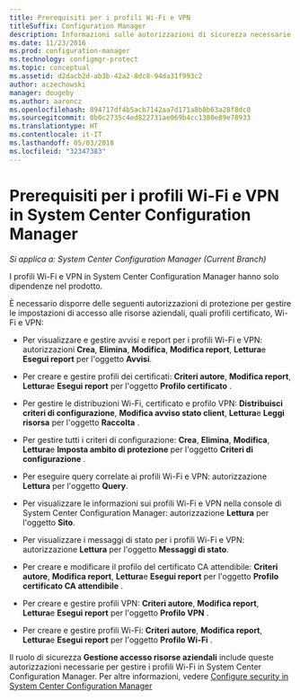 ```yaml
---
title: Prerequisiti per i profili Wi-Fi e VPN
titleSuffix: Configuration Manager
description: Informazioni sulle autorizzazioni di sicurezza necessarie per gestire i profili di certificato, i profili Wi-Fi e VPN in System Center Configuration Manager.
ms.date: 11/23/2016
ms.prod: configuration-manager
ms.technology: configmgr-protect
ms.topic: conceptual
ms.assetid: d2dacb2d-ab3b-42a2-8dc8-94da31f993c2
author: aczechowski
manager: dougeby
ms.author: aaroncz
ms.openlocfilehash: 894717df4b5acb7142aa7d171a8b8b63a28f8dc0
ms.sourcegitcommit: 0b0c2735c4ed822731ae069b4cc1380e89e78933
ms.translationtype: HT
ms.contentlocale: it-IT
ms.lasthandoff: 05/03/2018
ms.locfileid: "32347383"
---
```

# <a name="prerequisites-for-wi-fi-and-vpn-profiles-in-system-center-configuration-manager"></a>Prerequisiti per i profili Wi-Fi e VPN in System Center Configuration Manager

*Si applica a: System Center Configuration Manager (Current Branch)*

I profili Wi-Fi e VPN in System Center Configuration Manager hanno solo dipendenze nel prodotto.  

 È necessario disporre delle seguenti autorizzazioni di protezione per gestire le impostazioni di accesso alle risorse aziendali, quali profili certificato, Wi-Fi e VPN:  

-   Per visualizzare e gestire avvisi e report per i profili Wi-Fi e VPN: autorizzazioni **Crea**, **Elimina**, **Modifica**, **Modifica report**, **Lettura**e **Esegui report** per l'oggetto **Avvisi**.  

-   Per creare e gestire profili dei certificati: **Criteri autore**, **Modifica report**, **Lettura**e **Esegui report** per l'oggetto **Profilo certificato** .  

-   Per gestire le distribuzioni Wi-Fi, certificato e profilo VPN: **Distribuisci criteri di configurazione**, **Modifica avviso stato client**, **Lettura**e **Leggi risorsa** per l'oggetto **Raccolta** .  

-   Per gestire tutti i criteri di configurazione: **Crea**, **Elimina**, **Modifica**, **Lettura**e **Imposta ambito di protezione** per l'oggetto **Criteri di configurazione** .  

-   Per eseguire query correlate ai profili Wi-Fi e VPN: autorizzazione **Lettura** per l'oggetto **Query**.  

-   Per visualizzare le informazioni sui profili Wi-Fi e VPN nella console di System Center Configuration Manager: autorizzazione **Lettura** per l'oggetto **Sito**.  

-   Per visualizzare i messaggi di stato per i profili Wi-Fi e VPN: autorizzazione **Lettura** per l'oggetto **Messaggi di stato**.  

-   Per creare e modificare il profilo del certificato CA attendibile: **Criteri autore**, **Modifica report**, **Lettura**e **Esegui report** per l'oggetto **Profilo certificato CA attendibile** .  

-   Per creare e gestire profili VPN: **Criteri autore**, **Modifica report**, **Lettura**e **Esegui report** per l'oggetto **Profilo VPN** .  

-   Per creare e gestire profili Wi-Fi: **Criteri autore**, **Modifica report**, **Lettura**e **Esegui report** per l'oggetto **Profilo Wi-Fi** .  

 Il ruolo di sicurezza **Gestione accesso risorse aziendali** include queste autorizzazioni necessarie per gestire i profili Wi-Fi in System Center Configuration Manager. Per altre informazioni, vedere [Configure security in System Center Configuration Manager](../../core/plan-design/security/configure-security.md)
